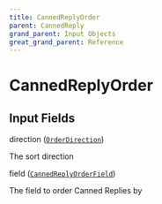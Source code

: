 ```yaml
---
title: CannedReplyOrder
parent: CannedReply
grand_parent: Input Objects
great_grand_parent: Reference
---
```


<h1>CannedReplyOrder</h1>

<h2>Input Fields</h2>

<div class="field-entry ">
  <span id="direction" class="field-name anchored">direction (<code><a href="/docs/reference/enum/order_direction">OrderDirection</a></code>)</span>

  <div class="description-wrapper">
   <p>The sort direction</p>

  </div>
</div>

<div class="field-entry ">
  <span id="field" class="field-name anchored">field (<code><a href="/docs/reference/enum/canned_reply_order_field">CannedReplyOrderField</a></code>)</span>

  <div class="description-wrapper">
   <p>The field to order Canned Replies by</p>

  </div>
</div>

